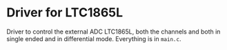 # Driver for LTC1865L

Driver to control the external ADC LTC1865L, both the channels and both in single ended and in differential mode. Everything is in `main.c`.
